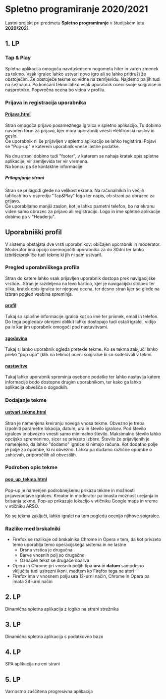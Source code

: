 # Spletno programiranje 2020/2021

Lastni projekt pri predmetu **Spletno programiranje** v študijskem letu **2020/2021**.


## 1. LP

### Tap & Play

Spletna aplikacija omogoča navdušencem nogometa hiter in varen zmenek za tekmo. Vsak igralec lahko ustvari novo igro ali se lahko pridruži že obstoječim. Že obstoječe tekme so vidne na zemljevidu. Najdemo pa jih tudi na seznamu. Po končani tekmi lahko vsak uporabnik oceni svoje soigralce in nasprotnike. Popvrečna ocena bo vidna v profilu.  


### Prijava in registracija uporabnika
#### [Prijava.html](docs/Prijava.html)

Stran omogoča prijavo posameznega igralca v spletno aplikacijo. Tu dobimo navaden form za prijavo, kjer mora uporabnik vnesti elektronski naslov in geslo.   
Če uporabnik ni še prijavljen v spletno aplikacijo se lahko registrira. Pojavi se "Pop-up" v katerem uporabnik vnese lastne podatke.


Na dnu strani dobimo tudi "footer", v katerem se nahaja kratek opis spletne aplikacije, vir zemljevida ter vir vremena.    
Na koncu pa še kontaktne informacije.

##### Prilagajanje strani

Stran se prilagodi glede na velikost ekrana. Na računalnikih in večjih tablicah bo v ospredju "Tap&Play" logo ter napis, ob strani pa obrazec za prijavo.   
Če uporabljamo manjši zaslon, kot je lahko pametni telefon, bo na ekranu viden samo obrazec za prijavo ali registracijo. Logo in ime spletne aplikacije dobimo pa v "Headerju".

## Uporabniški profil
V sistemu obstajata dve vrsti uporabnikov: običajen uporabnik in moderator. Moderator ima opcijo onemogočiti uporabnika za do 30dni ter lahko izbriše/prekliče tudi tekme ki jih ni sam ustvaril.

### Pregled uporabniškega profila 
Stran do katere lahko vsak prijavljen uporabnik dostopa prek navigacijske vrstice..
Stran je razdeljena na levo kartico, kjer je navigacijski stolpec ter slika, kratek opis igralca ter njegova ocena, ter desno stran kjer se glede na izbran pogled vsebina spreminja.

#### [profil](docs/profil.html)
Tukaj so splošne informacije igralca kot so ime ter priimek, email in telefon. Do tega pogleda(v okrnjeni obliki) lahko dostopajo tudi ostali igralci, vidijo pa le kar jim uporabnik omogoči pod nastavitvami.

#### [zgodovina](docs/zgodovina.html)
Tukaj si lahko uporabnik ogleda pretekle tekme. Ko se tekma zaključi lahko preko "pop upa" (klik na tekmo) oceni soigralce ki so sodelovali v tekmi.

#### [nastavitve](docs/nastavitve.html)
Tukaj lahko uporabnik spreminja osebene podatke ter lahko nastavlja katere informacije bodo dostopne drugim uporabnikom, ter kako ga lahko aplikacija obvešča o dogodkih.


### Dodajanje tekme
#### [ustvari_tekmo.html](docs/ustvari_tekmo.html)

Stran je namenjena kreiranju novega vnosa tekme. Obvezno je treba izpolniti parametre lokacija, datum, ura in število igralcev. Pod število igralcev je obvezno vnesti samo minimalno število. Maksimalno število lahko opcijsko spremenimo, sicer se privzeto izbere. Število že prijavljenih je namenjeno, da lahko "dodamo" igralce ki nimajo računa. Kot dodatno polje je polje za opombe, ki ni obvezno. Lahko pa dodamo različne opombe o zahtevah, priporočilih ali obvestilih.

### Podroben opis tekme
#### [pop_up_tekma.html](docs/pop_up_tekma.html)

Pop-up je namenjen podrobnejšemu prikazu tekme in možnosti prijave/odjave igralcev. Kreator in moderator pa imasta možnost urejanja in brisanja tekme. Pop-up prikazuje lokacijo v vtičniku Google maps in vreme v vtičniku ARSO.

Ko se tekma zaključi, lahko igralci na tem pogledu ocenijo njihove soigralce.

### Razlike med brskalniki

* Firefox se razlikuje od brskalnika Chrome in Opera v tem, da kot privzeto temo uporablja temo operacijskega sistema in ne lastne
    * Drsna vrstica je drugačna
    * Barve vnosnih polj so drugačne
    * Označen tekst se drugače obarva
* Opera in Chrome pri vnosnih poljih tipa **ura** in **datum** samodejno vključita tudi ustrezni ikoni, medtem ko Firefox tega ne stori
* Firefox ima v vnosnem polju **ura** 12-urni način, Chrome in Opera pa imata 24-urni način

## 2. LP

Dinamična spletna aplikacija z logiko na strani strežnika


## 3. LP

Dinamična spletna aplikacija s podatkovno bazo


## 4. LP

SPA aplikacija na eni strani


## 5. LP

Varnostno zaščitena progresivna aplikacija